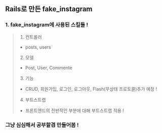 ## Rails로 만든 fake_instagram

### 1. fake_instagram에 사용된 스킬들 !

>1. 컨트롤러
>   - posts, users
>2. 모델
>   - Post, User, Commente
>3. 기능
>   - CRUD, 회원가입, 로그인, 로그아웃, Flash(무상태 프로토콜)추가 예정 !
>4. 부트스트랩
>   - 프론트엔드의 전반적인 부분에 대해 부트스트랩 적용 !



### 그냥 심심해서 공부할겸 만들어봄 !





